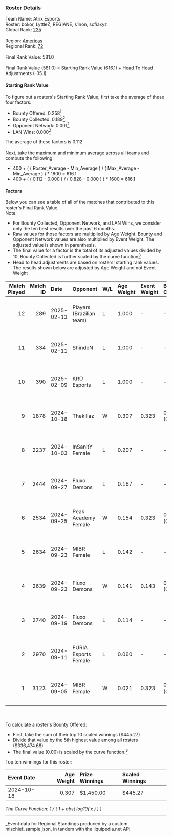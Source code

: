 ### Roster Details<br />
Team Name: Atrix Esports<br />
Roster: bokor, LyttleZ, REGIANE, s1non, sofiaxyz<br />
Global Rank: [235](../../standings_global_2025_03_01.md)<br />
<br />
Region: [Americas]( ../../standings_americas_2025_03_01.md)<br />
Regional Rank: [72]( ../../standings_americas_2025_03_01.md)<br />
<br />
Final Rank Value:  581.0<br />
<br />
Final Rank Value (581.0) = Starting Rank Value (616.1) + Head To Head Adjustments (-35.1)<br />

#### Starting Rank Value<br />
To figure out a rosters's Starting Rank Value, first take the average of these four factors:<br />
- Bounty Offered: 0.258[<sup>1</sup>](#table2)
- Bounty Collected: 0.189[<sup>2</sup>](#table1)
- Opponent Network: 0.001[<sup>2</sup>](#table1)
- LAN Wins: 0.000[<sup>2</sup>](#table1)

The average of these factors is 0.112<br />
<br />
Next, take the maximum and minimum average across all teams and compute the following:<br />
- 400 + ( ( Roster_Average - Min_Average ) / ( Max_Average - Min_Average ) ) * 1600 = 616.1
- 400 + ( ( 0.112 - 0.000 ) / ( 0.828 - 0.000 ) ) * 1600 = 616.1


#### Factors<br />
Below you can see a table of all of the matches that contributed to this roster's Final Rank Value.<br />
Note:<br />

- For Bounty Collected, Opponent Network, and LAN Wins, we consider only the ten best results over the past 6 months.
- Raw values for those factors are multiplied by Age Weight. Bounty and Opponent Network values are also multiplied by Event Weight. The adjusted value is shown in parenthesis.
- The final value for a factor is the total of its adjusted values divided by 10. Bounty Collected is further scaled by the curve function[<sup>3</sup>](#curveFunction)
- Head to head adjustments are based on rosters' starting rank values. The results shown below are adjusted by Age Weight and not Event Weight
<span id="table1"></span><br />


| Match Played | Match ID | Date       | Opponent                 | W/L | Age Weight | Event Weight | Bounty Collected | Opponent Network | LAN Wins  | H2H Adj. | Roster                                   |
| -: | -: | :- | :- | :- | :- | :- | :- | :- | :- | -: | :- |
|           12 |      289 | 2025-02-13 | Players (Brazilian team) | L   | 1.000      | -            | -                | -                | -         |   -10.88 | bokor, LyttleZ, REGIANE, s1non, sofiaxyz |
|           11 |      334 | 2025-02-11 | ShindeN                  | L   | 1.000      | -            | -                | -                | -         |   -12.22 | bokor, LyttleZ, REGIANE, s1non, sofiaxyz |
|           10 |      390 | 2025-02-09 | KRÜ Esports              | L   | 1.000      | -            | -                | -                | -         |   -13.66 | bokor, LyttleZ, REGIANE, s1non, sofiaxyz |
|            9 |     1878 | 2024-10-18 | Thekillaz                | W   | 0.307      | 0.323        | 0.001 (0.000)    | 0.026 (0.003)    | 0 (0.000) |     4.73 | bokor, LyttleZ, mari, s1non, sofiaxyz    |
|            8 |     2237 | 2024-10-03 | InSanitY Female          | L   | 0.207      | -            | -                | -                | -         |    -3.35 | bokor, LyttleZ, mari, s1non, sofiaxyz    |
|            7 |     2444 | 2024-09-27 | Fluxo Demons             | L   | 0.167      | -            | -                | -                | -         |    -1.74 | bokor, LyttleZ, mari, s1non, sofiaxyz    |
|            6 |     2534 | 2024-09-25 | Peak Academy Female      | W   | 0.154      | 0.323        | 0.001 (0.000)    | 0.018 (0.001)    | 0 (0.000) |     2.29 | bokor, LyttleZ, mari, s1non, sofiaxyz    |
|            5 |     2634 | 2024-09-23 | MIBR Female              | L   | 0.142      | -            | -                | -                | -         |    -2.14 | bokor, LyttleZ, mari, s1non, sofiaxyz    |
|            4 |     2639 | 2024-09-23 | Fluxo Demons             | W   | 0.141      | 0.143        | 0.016 (0.000)    | 0.100 (0.002)    | 0 (0.000) |     2.99 | bokor, LyttleZ, mari, s1non, sofiaxyz    |
|            3 |     2740 | 2024-09-19 | Fluxo Demons             | L   | 0.114      | -            | -                | -                | -         |    -1.18 | bokor, LyttleZ, mari, s1non, sofiaxyz    |
|            2 |     2970 | 2024-09-11 | FURIA Esports Female     | L   | 0.060      | -            | -                | -                | -         |    -0.23 | bokor, LyttleZ, mari, s1non, sofiaxyz    |
|            1 |     3123 | 2024-09-05 | MIBR Female              | W   | 0.021      | 0.323        | 0.004 (0.000)    | 0.052 (0.000)    | 0 (0.000) |     0.34 | bokor, LyttleZ, mari, s1non, sofiaxyz    |

<br />
<span id="table2"></span><br />
To calculate a roster's Bounty Offered:<br />

- First, take the sum of their top 10 scaled winnings ($445.27)
- Divide that value by the 5th highest value among all rosters ($336,474.68)
- The final value (0.00) is scaled by the curve function.[<sup>3</sup>](#curveFunction)

Top ten winnings for this roster:<br />

| Event Date | Age Weight | Prize Winnings | Scaled Winnings |
| :- | -: | :- | :- |
| 2024-10-18 |      0.307 | $1,450.00      | $445.27         |


<span id="curveFunction"></span>_The Curve Function: 1 / ( 1 + abs( log10( x ) ) )_<br />

---
_Event data for Regional Standings produced by a custom mischief_sample.json, in tandem with the liquipedia.net API<br />
